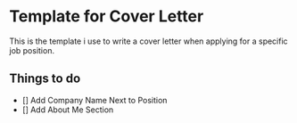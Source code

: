 # Template for Cover Letter

This is the template i use to write a cover letter when applying for a specific job position.

## Things to do


- [] Add Company Name Next to Position
- [] Add About Me Section
